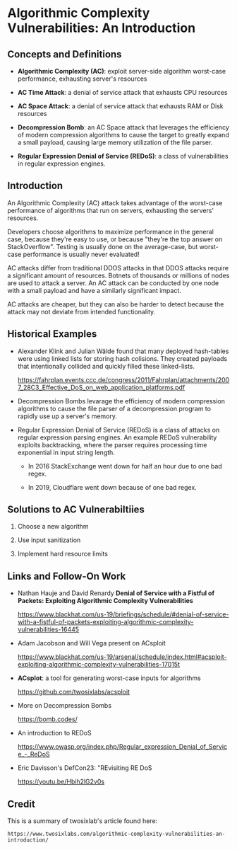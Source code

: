 # Algorithmic Complexity Vulnerabilities: An Introduction

## Concepts and Definitions

- **Algorithmic Complexity (AC)**: exploit server-side algorithm worst-case performance, exhausting server's resources

- **AC Time Attack**: a denial of service attack that exhausts CPU resources

- **AC Space Attack**: a denial of service attack that exhausts RAM or Disk resources

- **Decompression Bomb**: an AC Space attack that leverages the efficiency of modern compression algorithms to cause the target to greatly expand a small payload, causing large memory utilization of the file parser.

- **Regular Expression Denial of Service (REDoS)**: a class of vulnerabilities in regular expression engines.

## Introduction

An Algorithmic Complexity (AC) attack takes advantage of the worst-case performance of algorithms that run on servers, exhausting the servers' resources.

Developers choose algorithms to maximize performance in the general case, because they're easy to use, or because "they're the top answer on StackOverflow". Testing is usually done on the average-case, but worst-case performance is usually never evaluated!

AC attacks differ from traditional DDOS attacks in that DDOS attacks require a significant amount of resources. Botnets of thousands or millions of nodes are used to attack a server. An AC attack can be conducted by one node with a small payload and have a similarly significant impact.

AC attacks are cheaper, but they can also be harder to detect because the attack may not deviate from intended functionality.

## Historical Examples

- Alexander Klink and Julian Wälde found that many deployed hash-tables were using linked lists for storing hash colisions. They created payloads that intentionally collided and quickly filled these linked-lists.

    https://fahrplan.events.ccc.de/congress/2011/Fahrplan/attachments/2007_28C3_Effective_DoS_on_web_application_platforms.pdf

- Decompression Bombs levarage the efficiency of modern compression algorithms to cause the file parser of a decompression program to rapidly use up a server's memory.

- Regular Expression Denial of Service (REDoS) is a class of attacks on regular expression parsing engines. An example REDoS vulnerability exploits backtracking, where the parser requires processing time exponential in input string length.

    - In 2016 StackExchange went down for half an hour due to one bad regex.

    - In 2019, Cloudflare went down because of one bad regex.

## Solutions to AC Vulnerabiltiies

1. Choose a new algorithm

2. Use input sanitization

3. Implement hard resource limits

## Links and Follow-On Work

- Nathan Hauje and David Renardy **Denial of Service with a Fistful of Packets: Exploiting Algorithmic Complexity Vulnerabilities**

    https://www.blackhat.com/us-19/briefings/schedule/#denial-of-service-with-a-fistful-of-packets-exploiting-algorithmic-complexity-vulnerabilities-16445

- Adam Jacobson and Will Vega present on ACsploit

    https://www.blackhat.com/us-19/arsenal/schedule/index.html#acsploit-exploiting-algorithmic-complexity-vulnerabilities-17015t

- **ACsplot**: a tool for generating worst-case inputs for algorithms

    https://github.com/twosixlabs/acsploit

- More on Decompression Bombs

    https://bomb.codes/

- An introduction to REDoS

    https://www.owasp.org/index.php/Regular_expression_Denial_of_Service_-_ReDoS

- Eric Davisson's DefCon23: "REvisiting RE DoS

    https://youtu.be/Hbih2lG2v0s

## Credit

This is a summary of twosixlab's article found here:

    https://www.twosixlabs.com/algorithmic-complexity-vulnerabilities-an-introduction/